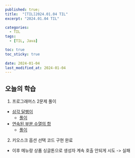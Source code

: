 ```yaml
---
published: true;
title:  "[TIL]2024.01.04 TIL"
excerpt: "2024.01.04 TIL"

categories:
  - TIL
tags:
  - [TIL, Java]

toc: true
toc_sticky: true
 
date: 2024-01-04
last_modified_at: 2024-01-04
---
```

## 오늘의 학습
1. 프로그래머스 2문제 풀이
  - [삼각 달팽이](https://school.programmers.co.kr/learn/courses/30/lessons/68645)
    - [풀이](https://gunnu3226.github.io/programmers/%EC%82%BC%EA%B0%81-%EB%8B%AC%ED%8C%BD%EC%9D%B4/)
  - [연속된 부분 수열의 합](https://school.programmers.co.kr/learn/courses/30/lessons/178870)
    - [풀이](https://gunnu3226.github.io/programmers/%EC%97%B0%EC%86%8D%EB%90%9C-%EB%B6%80%EB%B6%84-%EC%88%98%EC%97%B4%EC%9D%98-%ED%95%A9/)

2. 키오스크 옵션 선택 코드 구현 완료
  - 이후 메뉴랑 상품 싱글톤으로 생성자 계속 호출 안되게 시도 -> 실패